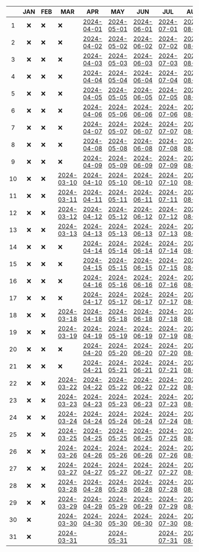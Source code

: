
|     | JAN | FEB | MAR                         | APR                         | MAY                         | JUN                         | JUL                         | AUG                         | SEP                         | OCT                         | NOV                         | DEC                         |
| :-: | :-: | --- | --------------------------- | --------------------------- | --------------------------- | --------------------------- | --------------------------- | --------------------------- | --------------------------- | --------------------------- | --------------------------- | --------------------------- |
|  1  |  ❌  | ❌   | ❌                           | [2024-04-01](2024-04-01.md) | [2024-05-01](2024-05-01.md) | [2024-06-01](2024-06-01.md) | [2024-07-01](2024-07-01.md) | [2024-08-01](2024-08-01.md) | [2024-09-01](2024-09-01.md) | [2024-10-01](2024-10-01.md) | [2024-11-01](2024-11-01.md) | [2024-12-01](2024-12-01.md) |
|  2  |  ❌  | ❌   | ❌                           | [2024-04-02](2024-04-02.md) | [2024-05-02](2024-05-02.md) | [2024-06-02](2024-06-02.md) | [2024-07-02](2024-07-02.md) | [2024-08-02](2024-08-02.md) | [2024-09-02](2024-09-02.md) | [2024-10-02](2024-10-02.md) | [2024-11-02](2024-11-02.md) | [2024-12-02](2024-12-02.md) |
|  3  |  ❌  | ❌   | ❌                           | [2024-04-03](2024-04-03.md) | [2024-05-03](2024-05-03.md) | [2024-06-03](2024-06-03.md) | [2024-07-03](2024-07-03.md) | [2024-08-03](2024-08-03.md) | [2024-09-03](2024-09-03.md) | [2024-10-03](2024-10-03.md) | [2024-11-03](2024-11-03.md) | [2024-12-03](2024-12-03.md) |
|  4  |  ❌  | ❌   | ❌                           | [2024-04-04](2024-04-04.md) | [2024-05-04](2024-05-04.md) | [2024-06-04](2024-06-04.md) | [2024-07-04](2024-07-04.md) | [2024-08-04](2024-08-04.md) | [2024-09-04](2024-09-04.md) | [2024-10-04](2024-10-04.md) | [2024-11-04](2024-11-04.md) | [2024-12-04](2024-12-04.md) |
|  5  |  ❌  | ❌   | ❌                           | [2024-04-05](2024-04-05.md) | [2024-05-05](2024-05-05.md) | [2024-06-05](2024-06-05.md) | [2024-07-05](2024-07-05.md) | [2024-08-05](2024-08-05.md) | [2024-09-05](2024-09-05.md) | [2024-10-05](2024-10-05.md) | [2024-11-05](2024-11-05.md) | [2024-12-05](2024-12-05.md) |
|  6  |  ❌  | ❌   | ❌                           | [2024-04-06](2024-04-06.md) | [2024-05-06](2024-05-06.md) | [2024-06-06](2024-06-06.md) | [2024-07-06](2024-07-06.md) | [2024-08-06](2024-08-06.md) | [2024-09-06](2024-09-06.md) | [2024-10-06](2024-10-06.md) | [2024-11-06](2024-11-06.md) | [2024-12-06](2024-12-06.md) |
|  7  |  ❌  | ❌   | ❌                           | [2024-04-07](2024-04-07.md) | [2024-05-07](2024-05-07.md) | [2024-06-07](2024-06-07.md) | [2024-07-07](2024-07-07.md) | [2024-08-07](2024-08-07.md) | [2024-09-07](2024-09-07.md) | [2024-10-07](2024-10-07.md) | [2024-11-07](2024-11-07.md) | [2024-12-07](2024-12-07.md) |
|  8  |  ❌  | ❌   | ❌                           | [2024-04-08](2024-04-08.md) | [2024-05-08](2024-05-08.md) | [2024-06-08](2024-06-08.md) | [2024-07-08](2024-07-08.md) | [2024-08-08](2024-08-08.md) | [2024-09-08](2024-09-08.md) | [2024-10-08](2024-10-08.md) | [2024-11-08](2024-11-08.md) | [2024-12-08](2024-12-08.md) |
|  9  |  ❌  | ❌   | ❌                           | [2024-04-09](2024-04-09.md) | [2024-05-09](2024-05-09.md) | [2024-06-09](2024-06-09.md) | [2024-07-09](2024-07-09.md) | [2024-08-09](2024-08-09.md) | [2024-09-09](2024-09-09.md) | [2024-10-09](2024-10-09.md) | [2024-11-09](2024-11-09.md) | [2024-12-09](2024-12-09.md) |
| 10  |  ❌  | ❌   | [2024-03-10](2024-03-10.md) | [2024-04-10](2024-04-10.md) | [2024-05-10](2024-05-10.md) | [2024-06-10](2024-06-10.md) | [2024-07-10](2024-07-10.md) | [2024-08-10](2024-08-10.md) | [2024-09-10](2024-09-10.md) | [2024-10-10](2024-10-10.md) | [2024-11-10](2024-11-10.md) | [2024-12-10](2024-12-10.md) |
| 11  |  ❌  | ❌   | [2024-03-11](2024-03-11.md) | [2024-04-11](2024-04-11.md) | [2024-05-11](2024-05-11.md) | [2024-06-11](2024-06-11.md) | [2024-07-11](2024-07-11.md) | [2024-08-11](2024-08-11.md) | [2024-09-11](2024-09-11.md) | [2024-10-11](2024-10-11.md) | [2024-11-11](2024-11-11.md) | [2024-12-11](2024-12-11.md) |
| 12  |  ❌  | ❌   | [2024-03-12](2024-03-12.md) | [2024-04-12](2024-04-12.md) | [2024-05-12](2024-05-12.md) | [2024-06-12](2024-06-12.md) | [2024-07-12](2024-07-12.md) | [2024-08-12](2024-08-12.md) | [2024-09-12](2024-09-12.md) | [2024-10-12](2024-10-12.md) | [2024-11-12](2024-11-12.md) | [2024-12-12](2024-12-12.md) |
| 13  |  ❌  | ❌   | [2024-03-13](2024-03-13.md) | [2024-04-13](2024-04-13.md) | [2024-05-13](2024-05-13.md) | [2024-06-13](2024-06-13.md) | [2024-07-13](2024-07-13.md) | [2024-08-13](2024-08-13.md) | [2024-09-13](2024-09-13.md) | [2024-10-13](2024-10-13.md) | [2024-11-13](2024-11-13.md) | [2024-12-13](2024-12-13.md) |
| 14  |  ❌  | ❌   | ❌                           | [2024-04-14](2024-04-14.md) | [2024-05-14](2024-05-14.md) | [2024-06-14](2024-06-14.md) | [2024-07-14](2024-07-14.md) | [2024-08-14](2024-08-14.md) | [2024-09-14](2024-09-14.md) | [2024-10-14](2024-10-14.md) | [2024-11-14](2024-11-14.md) | [2024-12-14](2024-12-14.md) |
| 15  |  ❌  | ❌   | ❌                           | [2024-04-15](2024-04-15.md) | [2024-05-15](2024-05-15.md) | [2024-06-15](2024-06-15.md) | [2024-07-15](2024-07-15.md) | [2024-08-15](2024-08-15.md) | [2024-09-15](2024-09-15.md) | [2024-10-15](2024-10-15.md) | [2024-11-15](2024-11-15.md) | [2024-12-15](2024-12-15.md) |
| 16  |  ❌  | ❌   | ❌                           | [2024-04-16](2024-04-16.md) | [2024-05-16](2024-05-16.md) | [2024-06-16](2024-06-16.md) | [2024-07-16](2024-07-16.md) | [2024-08-16](2024-08-16.md) | [2024-09-16](2024-09-16.md) | [2024-10-16](2024-10-16.md) | [2024-11-16](2024-11-16.md) | [2024-12-16](2024-12-16.md) |
| 17  |  ❌  | ❌   | ❌                           | [2024-04-17](2024-04-17.md) | [2024-05-17](2024-05-17.md) | [2024-06-17](2024-06-17.md) | [2024-07-17](2024-07-17.md) | [2024-08-17](2024-08-17.md) | [2024-09-17](2024-09-17.md) | [2024-10-17](2024-10-17.md) | [2024-11-17](2024-11-17.md) | [2024-12-17](2024-12-17.md) |
| 18  |  ❌  | ❌   | [2024-03-18](2024-03-18.md) | [2024-04-18](2024-04-18.md) | [2024-05-18](2024-05-18.md) | [2024-06-18](2024-06-18.md) | [2024-07-18](2024-07-18.md) | [2024-08-18](2024-08-18.md) | [2024-09-18](2024-09-18.md) | [2024-10-18](2024-10-18.md) | [2024-11-18](2024-11-18.md) | [2024-12-18](2024-12-18.md) |
| 19  |  ❌  | ❌   | [2024-03-19](2024-03-19.md) | [2024-04-19](2024-04-19.md) | [2024-05-19](2024-05-19.md) | [2024-06-19](2024-06-19.md) | [2024-07-19](2024-07-19.md) | [2024-08-19](2024-08-19.md) | [2024-09-19](2024-09-19.md) | [2024-10-19](2024-10-19.md) | [2024-11-19](2024-11-19.md) | [2024-12-19](2024-12-19.md) |
| 20  |  ❌  | ❌   | ❌                           | [2024-04-20](2024-04-20.md) | [2024-05-20](2024-05-20.md) | [2024-06-20](2024-06-20.md) | [2024-07-20](2024-07-20.md) | [2024-08-20](2024-08-20.md) | [2024-09-20](2024-09-20.md) | [2024-10-20](2024-10-20.md) | [2024-11-20](2024-11-20.md) | [2024-12-20](2024-12-20.md) |
| 21  |  ❌  | ❌   | ❌                           | [2024-04-21](2024-04-21.md) | [2024-05-21](2024-05-21.md) | [2024-06-21](2024-06-21.md) | [2024-07-21](2024-07-21.md) | [2024-08-21](2024-08-21.md) | [2024-09-21](2024-09-21.md) | [2024-10-21](2024-10-21.md) | [2024-11-21](2024-11-21.md) | [2024-12-21](2024-12-21.md) |
| 22  |  ❌  | ❌   | [2024-03-22](2024-03-22.md) | [2024-04-22](2024-04-22.md) | [2024-05-22](2024-05-22.md) | [2024-06-22](2024-06-22.md) | [2024-07-22](2024-07-22.md) | [2024-08-22](2024-08-22.md) | [2024-09-22](2024-09-22.md) | [2024-10-22](2024-10-22.md) | [2024-11-22](2024-11-22.md) | [2024-12-22](2024-12-22.md) |
| 23  |  ❌  | ❌   | [2024-03-23](2024-03-23.md) | [2024-04-23](2024-04-23.md) | [2024-05-23](2024-05-23.md) | [2024-06-23](2024-06-23.md) | [2024-07-23](2024-07-23.md) | [2024-08-23](2024-08-23.md) | [2024-09-23](2024-09-23.md) | [2024-10-23](2024-10-23.md) | [2024-11-23](2024-11-23.md) | [2024-12-23](2024-12-23.md) |
| 24  |  ❌  | ❌   | [2024-03-24](2024-03-24.md) | [2024-04-24](2024-04-24.md) | [2024-05-24](2024-05-24.md) | [2024-06-24](2024-06-24.md) | [2024-07-24](2024-07-24.md) | [2024-08-24](2024-08-24.md) | [2024-09-24](2024-09-24.md) | [2024-10-24](2024-10-24.md) | [2024-11-24](2024-11-24.md) | [2024-12-24](2024-12-24.md) |
| 25  |  ❌  | ❌   | [2024-03-25](2024-03-25.md) | [2024-04-25](2024-04-25.md) | [2024-05-25](2024-05-25.md) | [2024-06-25](2024-06-25.md) | [2024-07-25](2024-07-25.md) | [2024-08-25](2024-08-25.md) | [2024-09-25](2024-09-25.md) | [2024-10-25](2024-10-25.md) | [2024-11-25](2024-11-25.md) | [2024-12-25](2024-12-25.md) |
| 26  |  ❌  | ❌   | [2024-03-26](2024-03-26.md) | [2024-04-26](2024-04-26.md) | [2024-05-26](2024-05-26.md) | [2024-06-26](2024-06-26.md) | [2024-07-26](2024-07-26.md) | [2024-08-26](2024-08-26.md) | [2024-09-26](2024-09-26.md) | [2024-10-26](2024-10-26.md) | [2024-11-26](2024-11-26.md) | [2024-12-26](2024-12-26.md) |
| 27  |  ❌  | ❌   | [2024-03-27](2024-03-27.md) | [2024-04-27](2024-04-27.md) | [2024-05-27](2024-05-27.md) | [2024-06-27](2024-06-27.md) | [2024-07-27](2024-07-27.md) | [2024-08-27](2024-08-27.md) | [2024-09-27](2024-09-27.md) | [2024-10-27](2024-10-27.md) | [2024-11-27](2024-11-27.md) | [2024-12-27](2024-12-27.md) |
| 28  |  ❌  | ❌   | [2024-03-28](2024-03-28.md) | [2024-04-28](2024-04-28.md) | [2024-05-28](2024-05-28.md) | [2024-06-28](2024-06-28.md) | [2024-07-28](2024-07-28.md) | [2024-08-28](2024-08-28.md) | [2024-09-28](2024-09-28.md) | [2024-10-28](2024-10-28.md) | [2024-11-28](2024-11-28.md) | [2024-12-28](2024-12-28.md) |
| 29  |  ❌  | ❌   | [2024-03-29](2024-03-29.md) | [2024-04-29](2024-04-29.md) | [2024-05-29](2024-05-29.md) | [2024-06-29](2024-06-29.md) | [2024-07-29](2024-07-29.md) | [2024-08-29](2024-08-29.md) | [2024-09-29](2024-09-29.md) | [2024-10-29](2024-10-29.md) | [2024-11-29](2024-11-29.md) | [2024-12-29](2024-12-29.md) |
| 30  |  ❌  |     | [2024-03-30](2024-03-30.md) | [2024-04-30](2024-04-30.md) | [2024-05-30](2024-05-30.md) | [2024-06-30](2024-06-30.md) | [2024-07-30](2024-07-30.md) | [2024-08-30](2024-08-30.md) | [2024-09-30](2024-09-30.md) | [2024-10-30](2024-10-30.md) | [2024-11-30](2024-11-30.md) | [2024-12-30](2024-12-30.md) |
| 31  |  ❌  |     | [2024-03-31](2024-03-31.md) |                             | [2024-05-31](2024-05-31.md) |                             | [2024-07-31](2024-07-31.md) | [2024-08-31](2024-08-31.md) |                             | [2024-10-31](2024-10-31.md) |                             | [2024-12-31](2024-12-31.md) |
